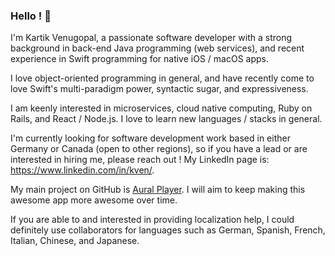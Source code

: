 ### Hello ! 👋

I'm Kartik Venugopal, a passionate software developer with a strong background in back-end Java programming (web services), and recent experience in Swift programming for native iOS / macOS apps.

I love object-oriented programming in general, and have recently come to love Swift's multi-paradigm power, syntactic sugar, and expressiveness.

I am keenly interested in microservices, cloud native computing, Ruby on Rails, and React / Node.js. I love to learn new languages / stacks in general.

I'm currently looking for software development work based in either Germany or Canada (open to other regions), so if you have a lead or are interested in hiring me, please reach out ! My LinkedIn page is: https://www.linkedin.com/in/kven/.

My main project on GitHub is [Aural Player](https://github.com/kartik-venugopal/aural-player). I will aim to keep making this awesome app more awesome over time.

If you are able to and interested in providing localization help, I could definitely use collaborators for languages such as German, Spanish, French, Italian, Chinese, and Japanese.

<!--
**maculateConception/maculateConception** is a ✨ _special_ ✨ repository because its `README.md` (this file) appears on your GitHub profile.

Here are some ideas to get you started:

- 🔭 I’m currently working on ...
- 🌱 I’m currently learning ...
- 👯 I’m looking to collaborate on ...
- 🤔 I’m looking for help with ...
- 💬 Ask me about ...
- 📫 How to reach me: ...
- 😄 Pronouns: ...
- ⚡ Fun fact: ...
-->
